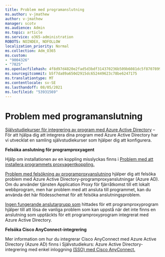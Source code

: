 ```yaml
---
title: Problem med programanslutning
ms.author: v-jmathew
author: v-jmathew
manager: scotv
ms.audience: Admin
ms.topic: article
ms.service: o365-administration
ROBOTS: NOINDEX, NOFOLLOW
localization_priority: Normal
ms.collection: Adm_O365
ms.custom:
- "9004326"
- "7825"
ms.openlocfilehash: 4f8d97d4820e2fad5d3bdf314370236b509b6081dc5f87078995282e72da0c18
ms.sourcegitcommit: b5f7da89a650d2915dc652449623c78be6247175
ms.translationtype: MT
ms.contentlocale: sv-SE
ms.lasthandoff: 08/05/2021
ms.locfileid: "53931569"
---
```

# <a name="application-connection-issues"></a>Problem med programanslutning

[Självstudiekurser för integrering av program med Azure Active Directory](https://docs.microsoft.com/azure/active-directory/saas-apps/tutorial-list) – För att hjälpa dig att integrera dina program med Azure Active Directory har vi utvecklat en samling självstudiekurser som hjälper dig att konfigurera.

**Felsöka anslutning för programproxyagent**

Hjälp om installationen av en koppling misslyckas finns i [Problem med att installera programmets proxyagentkoppling.](https://docs.microsoft.com/azure/active-directory/manage-apps/application-proxy-connector-installation-problem)

[Problem med felsökning av programproxyanslutning](https://docs.microsoft.com/azure/active-directory/manage-apps/application-proxy-debug-connectors) hjälper dig att felsöka problem med Azure Active Directory-programproxyanslutningar (Azure AD). Om du använder tjänsten Application Proxy för fjärråtkomst till ett lokalt webbprogram, men har problem med att ansluta till programmet, kan du använda det här flödesschemat för att felsöka anslutningsproblem.

[Ingen fungerande anslutargrupp som](https://docs.microsoft.com/azure/active-directory/manage-apps/application-proxy-connectivity-no-working-connector) hittades för ett programproxyprogram hjälper till att lösa de vanliga problem som kan uppstå när det inte finns en anslutning som upptäckts för ett programproxyprogram integrerat med Azure Active Directory.

**Felsöka Cisco AnyConnect-integrering**

Mer information om hur du integrerar Cisco AnyConnect med Azure Active Directory (Azure AD) finns i Självstudiekurs: Azure Active Directory-integrering med enkel inloggning [(SSO) med Cisco AnyConnect.](https://docs.microsoft.com/azure/active-directory/saas-apps/cisco-anyconnect)
